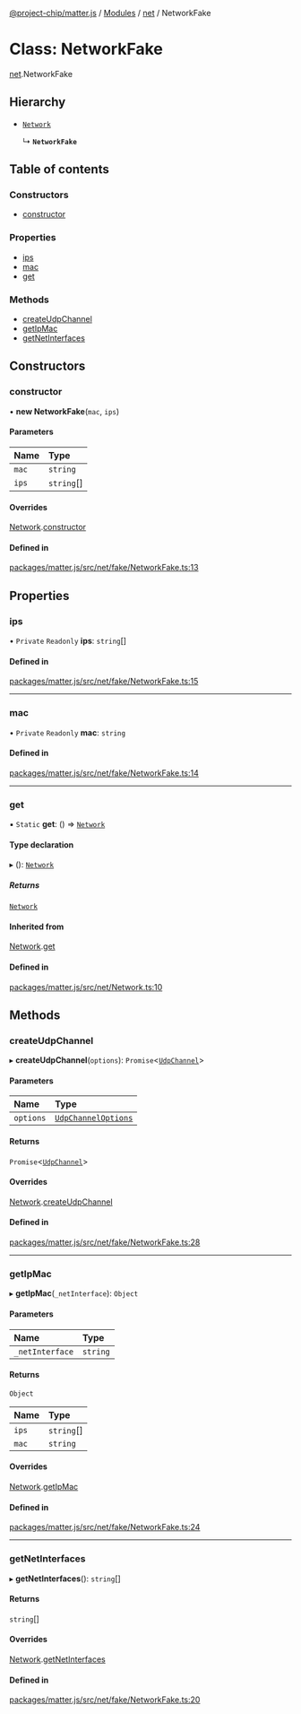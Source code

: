 [@project-chip/matter.js](../README.md) / [Modules](../modules.md) / [net](../modules/net.md) / NetworkFake

# Class: NetworkFake

[net](../modules/net.md).NetworkFake

## Hierarchy

- [`Network`](net.Network.md)

  ↳ **`NetworkFake`**

## Table of contents

### Constructors

- [constructor](net.NetworkFake.md#constructor)

### Properties

- [ips](net.NetworkFake.md#ips)
- [mac](net.NetworkFake.md#mac)
- [get](net.NetworkFake.md#get)

### Methods

- [createUdpChannel](net.NetworkFake.md#createudpchannel)
- [getIpMac](net.NetworkFake.md#getipmac)
- [getNetInterfaces](net.NetworkFake.md#getnetinterfaces)

## Constructors

### constructor

• **new NetworkFake**(`mac`, `ips`)

#### Parameters

| Name | Type |
| :------ | :------ |
| `mac` | `string` |
| `ips` | `string`[] |

#### Overrides

[Network](net.Network.md).[constructor](net.Network.md#constructor)

#### Defined in

[packages/matter.js/src/net/fake/NetworkFake.ts:13](https://github.com/project-chip/matter.js/blob/5bdbf8d/packages/matter.js/src/net/fake/NetworkFake.ts#L13)

## Properties

### ips

• `Private` `Readonly` **ips**: `string`[]

#### Defined in

[packages/matter.js/src/net/fake/NetworkFake.ts:15](https://github.com/project-chip/matter.js/blob/5bdbf8d/packages/matter.js/src/net/fake/NetworkFake.ts#L15)

___

### mac

• `Private` `Readonly` **mac**: `string`

#### Defined in

[packages/matter.js/src/net/fake/NetworkFake.ts:14](https://github.com/project-chip/matter.js/blob/5bdbf8d/packages/matter.js/src/net/fake/NetworkFake.ts#L14)

___

### get

▪ `Static` **get**: () => [`Network`](net.Network.md)

#### Type declaration

▸ (): [`Network`](net.Network.md)

##### Returns

[`Network`](net.Network.md)

#### Inherited from

[Network](net.Network.md).[get](net.Network.md#get)

#### Defined in

[packages/matter.js/src/net/Network.ts:10](https://github.com/project-chip/matter.js/blob/5bdbf8d/packages/matter.js/src/net/Network.ts#L10)

## Methods

### createUdpChannel

▸ **createUdpChannel**(`options`): `Promise`<[`UdpChannel`](../interfaces/net.UdpChannel.md)\>

#### Parameters

| Name | Type |
| :------ | :------ |
| `options` | [`UdpChannelOptions`](../interfaces/net.UdpChannelOptions.md) |

#### Returns

`Promise`<[`UdpChannel`](../interfaces/net.UdpChannel.md)\>

#### Overrides

[Network](net.Network.md).[createUdpChannel](net.Network.md#createudpchannel)

#### Defined in

[packages/matter.js/src/net/fake/NetworkFake.ts:28](https://github.com/project-chip/matter.js/blob/5bdbf8d/packages/matter.js/src/net/fake/NetworkFake.ts#L28)

___

### getIpMac

▸ **getIpMac**(`_netInterface`): `Object`

#### Parameters

| Name | Type |
| :------ | :------ |
| `_netInterface` | `string` |

#### Returns

`Object`

| Name | Type |
| :------ | :------ |
| `ips` | `string`[] |
| `mac` | `string` |

#### Overrides

[Network](net.Network.md).[getIpMac](net.Network.md#getipmac)

#### Defined in

[packages/matter.js/src/net/fake/NetworkFake.ts:24](https://github.com/project-chip/matter.js/blob/5bdbf8d/packages/matter.js/src/net/fake/NetworkFake.ts#L24)

___

### getNetInterfaces

▸ **getNetInterfaces**(): `string`[]

#### Returns

`string`[]

#### Overrides

[Network](net.Network.md).[getNetInterfaces](net.Network.md#getnetinterfaces)

#### Defined in

[packages/matter.js/src/net/fake/NetworkFake.ts:20](https://github.com/project-chip/matter.js/blob/5bdbf8d/packages/matter.js/src/net/fake/NetworkFake.ts#L20)
